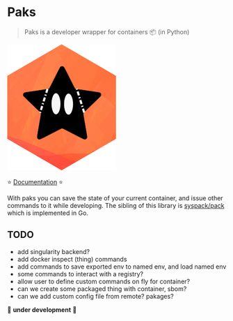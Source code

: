 # Paks

> Paks is a developer wrapper for containers 📦️ (in Python)

![docs/assets/img/paks.png](docs/assets/img/paks.png)

⭐️ [Documentation](https://syspack.github.io/paks) ⭐️

With paks you can save the state of your current container, and issue other 
commands to it while developing. The sibling of this library is [syspack/pack](https://github.com/syspack/pack)
which is implemented in Go.

## TODO

- add singularity backend?
- add docker inspect (thing) commands
- add commands to save exported env to named env, and load named env
- some commands to interact with a registry?
- allow user to define custom commands on fly for container?
- can we create some packaged thing with container, sbom?
- can we add custom config file from remote? pakages?

🚧️ **under development** 🚧️

